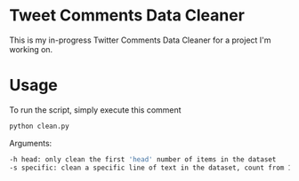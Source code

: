 # Tweet Comments Data Cleaner

This is my in-progress Twitter Comments Data Cleaner for a project I'm working on.

# Usage

To run the script, simply execute this comment

```bash
python clean.py
```

Arguments:

```bash
-h head: only clean the first 'head' number of items in the dataset
-s specific: clean a specific line of text in the dataset, count from 1
```
